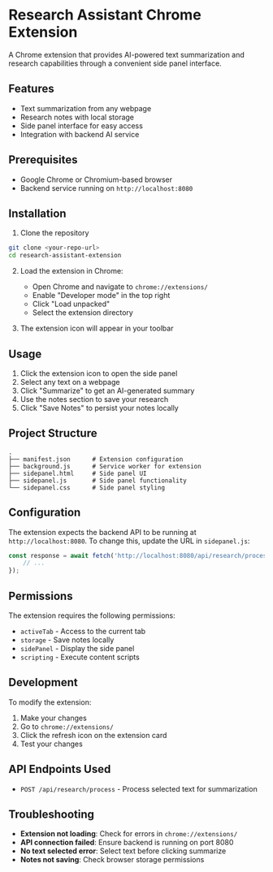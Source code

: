 # Research Assistant Chrome Extension

A Chrome extension that provides AI-powered text summarization and research capabilities through a convenient side panel interface.

## Features

- Text summarization from any webpage
- Research notes with local storage
- Side panel interface for easy access
- Integration with backend AI service

## Prerequisites

- Google Chrome or Chromium-based browser
- Backend service running on `http://localhost:8080`

## Installation

1. Clone the repository
```bash
git clone <your-repo-url>
cd research-assistant-extension
```

2. Load the extension in Chrome:
   - Open Chrome and navigate to `chrome://extensions/`
   - Enable "Developer mode" in the top right
   - Click "Load unpacked"
   - Select the extension directory

3. The extension icon will appear in your toolbar

## Usage

1. Click the extension icon to open the side panel
2. Select any text on a webpage
3. Click "Summarize" to get an AI-generated summary
4. Use the notes section to save your research
5. Click "Save Notes" to persist your notes locally

## Project Structure

```
.
├── manifest.json      # Extension configuration
├── background.js      # Service worker for extension
├── sidepanel.html     # Side panel UI
├── sidepanel.js       # Side panel functionality
└── sidepanel.css      # Side panel styling
```

## Configuration

The extension expects the backend API to be running at `http://localhost:8080`. To change this, update the URL in `sidepanel.js`:

```javascript
const response = await fetch('http://localhost:8080/api/research/process', {
    // ...
});
```

## Permissions

The extension requires the following permissions:
- `activeTab` - Access to the current tab
- `storage` - Save notes locally
- `sidePanel` - Display the side panel
- `scripting` - Execute content scripts

## Development

To modify the extension:
1. Make your changes
2. Go to `chrome://extensions/`
3. Click the refresh icon on the extension card
4. Test your changes

## API Endpoints Used

- `POST /api/research/process` - Process selected text for summarization

## Troubleshooting

- **Extension not loading**: Check for errors in `chrome://extensions/`
- **API connection failed**: Ensure backend is running on port 8080
- **No text selected error**: Select text before clicking summarize
- **Notes not saving**: Check browser storage permissions
